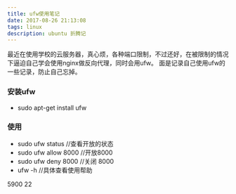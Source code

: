 ```yaml
---
title: ufw使用笔记
date: 2017-08-26 21:13:08
tags: linux
description: ubuntu 折腾记
---
```


最近在使用学校的云服务器，真心烦，各种端口限制，不过还好，在被限制的情况下逼迫自己学会使用nginx做反向代理，同时会用ufw。
面是记录自己使用ufw的一些记录，防止自己忘掉。
### 安装ufw
* sudo apt-get install ufw

### 使用
* sudo ufw status   //查看开放的状态
* sudo ufw allow 8000      //开放8000
* sudo ufw deny 8000      //关闭 8000
* ufw -h       //具体查看使用帮助


5900
22
